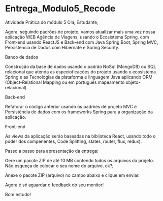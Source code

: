 # Entrega_Modulo5_Recode



Atividade Prática do módulo 5
Olá, Estudante, 

Agora, seguindo padrões de projeto, vamos atualizar mais uma vez nossa aplicação WEB Agência de Viagens, usando o Ecosistema Spring, com Front-end usando ReactJS e Back-end com Java Spring Boot, Spring MVC,  Persistencia de Dados com Hibernate e Spring Security. 

Banco de dados  

Construção da base de dados usando o padrão NoSql (MongoDB) ou SQL relacional que atenda as especioficações do projeto usando o ecosistema Spring e as Tecnologias da plataforma e linguagem Java aplicando ORM (Object-Relational Mapping ou em português mapeamento objeto-relacional).  

 

Back-end  

Refatorar o código anterior usando os padrões de projeto MVC e Persistência de dados com os frameworks Spring para a organização da aplicação. 

  

Front-end 

 

As views da aplicação serão baseadas na biblioteca React, usando todo o poder dos compenentes, Code Splitting, states, router, flux, redux). 

  

Passo a passo para apresentação da entrega: 

 

Gere um pacote ZIP de até 10 MB contendo todos os arquivos do projeto. Não esqueça de colocar o seu nome do arquivo, ok?;  

Anexe o pacote ZIP (arquivo) no campo abaixo e clique em enviar.  

 

Agora é só aguardar o feedback do seu monitor!  

 

Bom estudo!